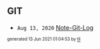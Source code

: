 ## GIT


* <code>Aug 13, 2020</code> [Note-Git-Log](2020-08-13T14-39-44-note-git-log.md)

<sup><sub>generated 13 Jun 2021 01:04:53 by <a href='https://github.com/senorprogrammer/til'>til</a></sub></sup>
